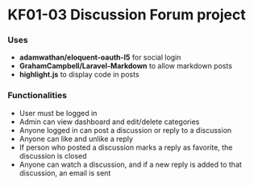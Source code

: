 # KF01-03 Discussion Forum project

### Uses
- **adamwathan/eloquent-oauth-l5** for social login
- **GrahamCampbell/Laravel-Markdown** to allow markdown posts
- **highlight.js** to display code in posts

### Functionalities
- User must be logged in
- Admin can view dashboard and edit/delete categories
- Anyone logged in can post a discussion or reply to a discussion
- Anyone can like and unlike a reply
- If person who posted a discussion marks a reply as favorite, the discussion is closed
- Anyone can watch a discussion, and if a new reply is added to that discussion, an email is sent
